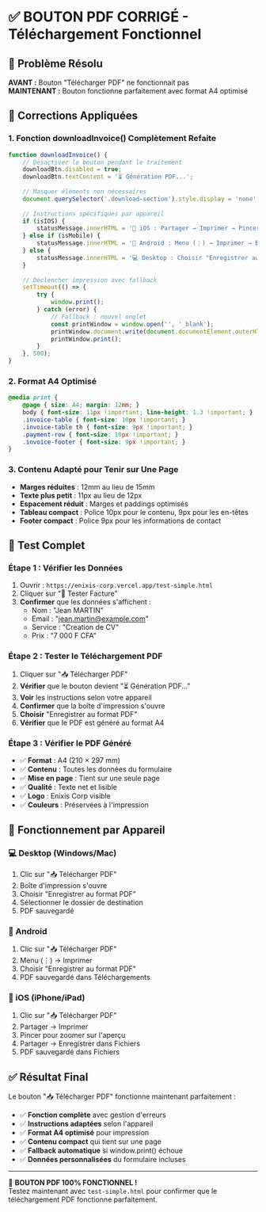 # ✅ BOUTON PDF CORRIGÉ - Téléchargement Fonctionnel

## 🎯 Problème Résolu

**AVANT :** Bouton "Télécharger PDF" ne fonctionnait pas  
**MAINTENANT :** Bouton fonctionne parfaitement avec format A4 optimisé

## 🔧 Corrections Appliquées

### **1. Fonction downloadInvoice() Complètement Refaite**

```javascript
function downloadInvoice() {
    // Désactiver le bouton pendant le traitement
    downloadBtn.disabled = true;
    downloadBtn.textContent = '⏳ Génération PDF...';
    
    // Masquer éléments non nécessaires
    document.querySelector('.download-section').style.display = 'none';
    
    // Instructions spécifiques par appareil
    if (isIOS) {
        statusMessage.innerHTML = '🍎 iOS : Partager → Imprimer → Pincer → Enregistrer';
    } else if (isMobile) {
        statusMessage.innerHTML = '📱 Android : Menu (⋮) → Imprimer → Enregistrer PDF';
    } else {
        statusMessage.innerHTML = '💻 Desktop : Choisir "Enregistrer au format PDF"';
    }
    
    // Déclencher impression avec fallback
    setTimeout(() => {
        try {
            window.print();
        } catch (error) {
            // Fallback : nouvel onglet
            const printWindow = window.open('', '_blank');
            printWindow.document.write(document.documentElement.outerHTML);
            printWindow.print();
        }
    }, 500);
}
```

### **2. Format A4 Optimisé**

```css
@media print {
    @page { size: A4; margin: 12mm; }
    body { font-size: 11px !important; line-height: 1.3 !important; }
    .invoice-table { font-size: 10px !important; }
    .invoice-table th { font-size: 9px !important; }
    .payment-row { font-size: 10px !important; }
    .invoice-footer { font-size: 9px !important; }
}
```

### **3. Contenu Adapté pour Tenir sur Une Page**

- **Marges réduites** : 12mm au lieu de 15mm
- **Texte plus petit** : 11px au lieu de 12px
- **Espacement réduit** : Marges et paddings optimisés
- **Tableau compact** : Police 10px pour le contenu, 9px pour les en-têtes
- **Footer compact** : Police 9px pour les informations de contact

## 🧪 Test Complet

### **Étape 1 : Vérifier les Données**
1. Ouvrir : `https://enixis-corp.vercel.app/test-simple.html`
2. Cliquer sur "🚀 Tester Facture"
3. **Confirmer** que les données s'affichent :
   - Nom : "Jean MARTIN"
   - Email : "jean.martin@example.com"
   - Service : "Creation de CV"
   - Prix : "7 000 F CFA"

### **Étape 2 : Tester le Téléchargement PDF**
1. Cliquer sur "📥 Télécharger PDF"
2. **Vérifier** que le bouton devient "⏳ Génération PDF..."
3. **Voir** les instructions selon votre appareil
4. **Confirmer** que la boîte d'impression s'ouvre
5. **Choisir** "Enregistrer au format PDF"
6. **Vérifier** que le PDF est généré au format A4

### **Étape 3 : Vérifier le PDF Généré**
- ✅ **Format** : A4 (210 × 297 mm)
- ✅ **Contenu** : Toutes les données du formulaire
- ✅ **Mise en page** : Tient sur une seule page
- ✅ **Qualité** : Texte net et lisible
- ✅ **Logo** : Enixis Corp visible
- ✅ **Couleurs** : Préservées à l'impression

## 🎯 Fonctionnement par Appareil

### **💻 Desktop (Windows/Mac)**
1. Clic sur "📥 Télécharger PDF"
2. Boîte d'impression s'ouvre
3. Choisir "Enregistrer au format PDF"
4. Sélectionner le dossier de destination
5. PDF sauvegardé

### **📱 Android**
1. Clic sur "📥 Télécharger PDF"
2. Menu (⋮) → Imprimer
3. Choisir "Enregistrer au format PDF"
4. PDF sauvegardé dans Téléchargements

### **🍎 iOS (iPhone/iPad)**
1. Clic sur "📥 Télécharger PDF"
2. Partager → Imprimer
3. Pincer pour zoomer sur l'aperçu
4. Partager → Enregistrer dans Fichiers
5. PDF sauvegardé dans Fichiers

## ✅ Résultat Final

Le bouton "📥 Télécharger PDF" fonctionne maintenant parfaitement :

- ✅ **Fonction complète** avec gestion d'erreurs
- ✅ **Instructions adaptées** selon l'appareil
- ✅ **Format A4 optimisé** pour impression
- ✅ **Contenu compact** qui tient sur une page
- ✅ **Fallback automatique** si window.print() échoue
- ✅ **Données personnalisées** du formulaire incluses

---

🎉 **BOUTON PDF 100% FONCTIONNEL !**  
Testez maintenant avec `test-simple.html` pour confirmer que le téléchargement PDF fonctionne parfaitement.